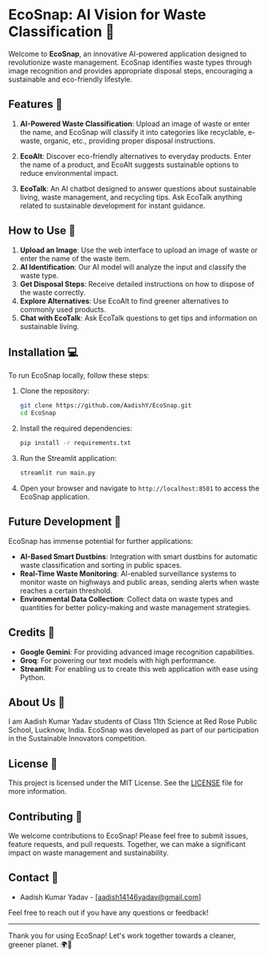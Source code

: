 # EcoSnap: AI Vision for Waste Classification 🌿

Welcome to **EcoSnap**, an innovative AI-powered application designed to revolutionize waste management. EcoSnap identifies waste types through image recognition and provides appropriate disposal steps, encouraging a sustainable and eco-friendly lifestyle.

## Features 🚀

1. **AI-Powered Waste Classification**: Upload an image of waste or enter the name, and EcoSnap will classify it into categories like recyclable, e-waste, organic, etc., providing proper disposal instructions.

2. **EcoAlt**: Discover eco-friendly alternatives to everyday products. Enter the name of a product, and EcoAlt suggests sustainable options to reduce environmental impact.

3. **EcoTalk**: An AI chatbot designed to answer questions about sustainable living, waste management, and recycling tips. Ask EcoTalk anything related to sustainable development for instant guidance.

## How to Use 📝

1. **Upload an Image**: Use the web interface to upload an image of waste or enter the name of the waste item.
2. **AI Identification**: Our AI model will analyze the input and classify the waste type.
3. **Get Disposal Steps**: Receive detailed instructions on how to dispose of the waste correctly.
4. **Explore Alternatives**: Use EcoAlt to find greener alternatives to commonly used products.
5. **Chat with EcoTalk**: Ask EcoTalk questions to get tips and information on sustainable living.

## Installation 💻

To run EcoSnap locally, follow these steps:

1. Clone the repository:

    ```bash
    git clone https://github.com/AadishY/EcoSnap.git
    cd EcoSnap
    ```

2. Install the required dependencies:

    ```bash
    pip install -r requirements.txt
    ```

3. Run the Streamlit application:

    ```bash
    streamlit run main.py
    ```

4. Open your browser and navigate to `http://localhost:8501` to access the EcoSnap application.

## Future Development 🔮

EcoSnap has immense potential for further applications:

- **AI-Based Smart Dustbins**: Integration with smart dustbins for automatic waste classification and sorting in public spaces.
- **Real-Time Waste Monitoring**: AI-enabled surveillance systems to monitor waste on highways and public areas, sending alerts when waste reaches a certain threshold.
- **Environmental Data Collection**: Collect data on waste types and quantities for better policy-making and waste management strategies.

## Credits 🙏

- **Google Gemini**: For providing advanced image recognition capabilities.
- **Groq**: For powering our text models with high performance.
- **Streamlit**: For enabling us to create this web application with ease using Python.

## About Us 👥

I am Aadish Kumar Yadav students of Class 11th Science at Red Rose Public School, Lucknow, India. EcoSnap was developed as part of our participation in the Sustainable Innovators competition.

## License 📜

This project is licensed under the MIT License. See the [LICENSE](LICENSE) file for more information.

## Contributing 🤝

We welcome contributions to EcoSnap! Please feel free to submit issues, feature requests, and pull requests. Together, we can make a significant impact on waste management and sustainability.

## Contact 📧

- Aadish Kumar Yadav - [aadish14146yadav@gmail.com]

Feel free to reach out if you have any questions or feedback!

---

Thank you for using EcoSnap! Let's work together towards a cleaner, greener planet. 🌍💚
